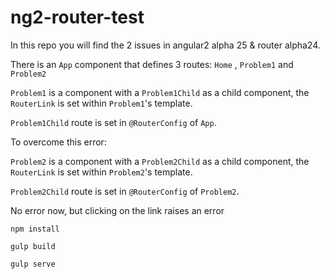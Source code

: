 # ng2-router-test

In this repo you will find the 2 issues in angular2 alpha 25 & router alpha24.

There is an `App` component that defines 3 routes: `Home` , `Problem1` and `Problem2`

`Problem1` is a component with a `Problem1Child` as a child component, the `RouterLink` is set within `Problem1`'s template.

`Problem1Child` route is set in `@RouterConfig` of `App`.

To overcome this error:


`Problem2` is a component with a `Problem2Child` as a child component, the `RouterLink` is set within `Problem2`'s template.

`Problem2Child` route is set in `@RouterConfig` of `Problem2`.

No error now, but clicking on the link raises an error


```
npm install

gulp build

gulp serve
```
